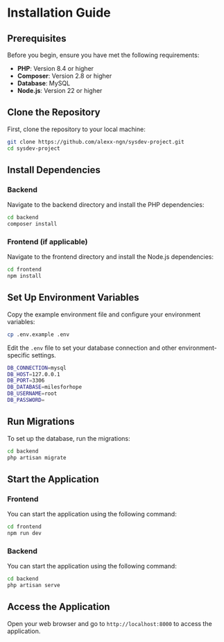 # Installation Guide

## Prerequisites

Before you begin, ensure you have met the following requirements:

- **PHP**: Version 8.4 or higher
- **Composer**: Version 2.8 or higher
- **Database**: MySQL
- **Node.js**: Version 22 or higher

## Clone the Repository

First, clone the repository to your local machine:

```bash
git clone https://github.com/alexx-ngn/sysdev-project.git
cd sysdev-project
```

## Install Dependencies

### Backend

Navigate to the backend directory and install the PHP dependencies:

```bash
cd backend
composer install
```

### Frontend (if applicable)

Navigate to the frontend directory and install the Node.js dependencies:

```bash
cd frontend
npm install
```

## Set Up Environment Variables

Copy the example environment file and configure your environment variables:

```bash
cp .env.example .env
```

Edit the `.env` file to set your database connection and other environment-specific settings.
```bash
DB_CONNECTION=mysql
DB_HOST=127.0.0.1
DB_PORT=3306
DB_DATABASE=milesforhope
DB_USERNAME=root
DB_PASSWORD=
```

## Run Migrations

To set up the database, run the migrations:

```bash
cd backend
php artisan migrate
```

## Start the Application

### Frontend

You can start the application using the following command:

```bash
cd frontend
npm run dev
```


### Backend

You can start the application using the following command:

```bash
cd backend
php artisan serve
```

## Access the Application

Open your web browser and go to `http://localhost:8000` to access the application.